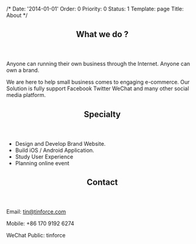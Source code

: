 /*
Date: '2014-01-01'
Order: 0
Priority: 0
Status: 1
Template: page
Title: About
*/
<section class="row">	<div class="col-md-6">		<article>			<header>				<h2>What we do ?</h2>			</header>			<p>Anyone can running their own business through the Internet. Anyone can own a brand.</p>			<p>We are here to help small business comes to engaging e-commerce. Our Solution is fully support Facebook Twitter WeChat and many other social media platform.</p>		</article>	</div>	<div class="col-md-6">		<article>			<header>				<h2>Specialty</h2>			</header>			<ul>				<li>Design and Develop Brand Website.</li>				<li>Build iOS / Android Application.</li>				<li>Study User Experience</li>				<li>Planning online event</li>			</ul>		</article>	</div>	<div class="col-md-6">		<article>			<header>				<h2>Contact</h2>			</header>			<p>Email: <a href="mailto:tin@tinforce.com">tin@tinforce.com</a></p>			<p>Mobile: +86 170 9192 6274</p>			<p>WeChat Public: tinforce</p>		</article>	</div></section>
